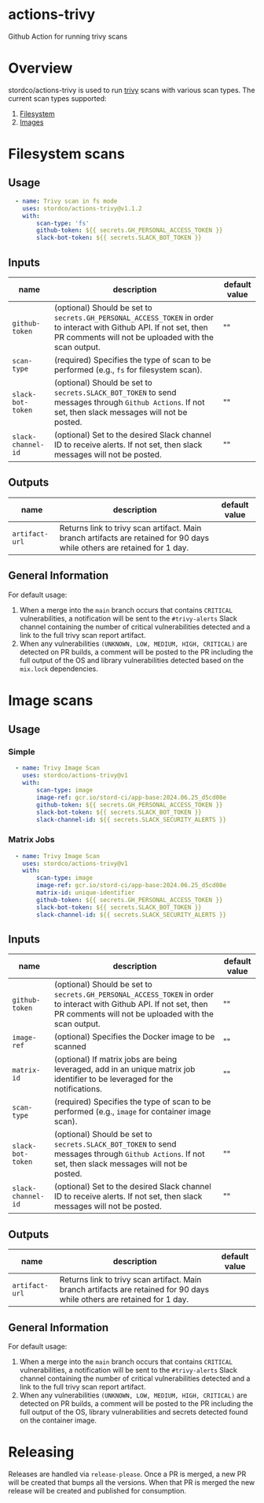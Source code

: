 # actions-trivy

Github Action for running trivy scans

# Overview

stordco/actions-trivy is used to run [trivy](https://github.com/aquasecurity/trivy) scans with various scan types. The current scan types supported:

1. [Filesystem](https://aquasecurity.github.io/trivy/v0.52/docs/target/filesystem/)
1. [Images](https://aquasecurity.github.io/trivy/v0.52/docs/target/container_image/)

# Filesystem scans

## Usage
<!-- {x-release-please-start-version} -->

```yaml
  - name: Trivy scan in fs mode
    uses: stordco/actions-trivy@v1.1.2
    with:
        scan-type: 'fs'
        github-token: ${{ secrets.GH_PERSONAL_ACCESS_TOKEN }}
        slack-bot-token: ${{ secrets.SLACK_BOT_TOKEN }}
```

<!-- {x-release-please-end} -->
## Inputs

| name | description | default value |
| --- | --- | --- |
| `github-token` | (optional) Should be set to `secrets.GH_PERSONAL_ACCESS_TOKEN` in order to interact with Github API. If not set, then PR comments will not be uploaded with the scan output. | "" |
| `scan-type` | (required) Specifies the type of scan to be performed (e.g., `fs` for filesystem scan). | |
| `slack-bot-token` | (optional) Should be set to `secrets.SLACK_BOT_TOKEN` to send messages through `Github Actions`. If not set, then slack messages will not be posted. | "" |
| `slack-channel-id` | (optional) Set to the desired Slack channel ID to receive alerts. If not set, then slack messages will not be posted. | "" |

## Outputs

| name | description | default value |
| --- | --- | --- |
| `artifact-url` | Returns link to trivy scan artifact. Main branch artifacts are retained for 90 days while others are retained for 1 day. | |

## General Information

For default usage:

1. When a merge into the `main` branch occurs that contains `CRITICAL` vulnerabilities, a notification will be sent to the `#trivy-alerts` Slack channel containing the number of critical vulnerabilities detected and a link to the full trivy scan report artifact.
1. When any vulnerabilities `(UNKNOWN, LOW, MEDIUM, HIGH, CRITICAL)` are detected on PR builds, a comment will be posted to the PR including the full output of the OS and library vulnerabilities detected based on the `mix.lock` dependencies.

# Image scans

## Usage
<!-- {x-release-please-start-version} -->
### Simple

```yaml
  - name: Trivy Image Scan
    uses: stordco/actions-trivy@v1
    with:
        scan-type: image
        image-ref: gcr.io/stord-ci/app-base:2024.06.25_d5cd08e
        github-token: ${{ secrets.GH_PERSONAL_ACCESS_TOKEN }}
        slack-bot-token: ${{ secrets.SLACK_BOT_TOKEN }}
        slack-channel-id: ${{ secrets.SLACK_SECURITY_ALERTS }}
```

### Matrix Jobs

```yaml
  - name: Trivy Image Scan
    uses: stordco/actions-trivy@v1
    with:
        scan-type: image
        image-ref: gcr.io/stord-ci/app-base:2024.06.25_d5cd08e
        matrix-id: unique-identifier
        github-token: ${{ secrets.GH_PERSONAL_ACCESS_TOKEN }}
        slack-bot-token: ${{ secrets.SLACK_BOT_TOKEN }}
        slack-channel-id: ${{ secrets.SLACK_SECURITY_ALERTS }}
```
<!-- {x-release-please-end} -->
## Inputs

| name | description | default value |
| --- | --- | --- |
| `github-token` | (optional) Should be set to `secrets.GH_PERSONAL_ACCESS_TOKEN` in order to interact with Github API. If not set, then PR comments will not be uploaded with the scan output. | "" |
| `image-ref` | (optional) Specifies the Docker image to be scanned | "" |
| `matrix-id` | (optional) If matrix jobs are being leveraged, add in an unique matrix job identifier to be leveraged for the notifications. | "" |
| `scan-type` | (required) Specifies the type of scan to be performed (e.g., `image` for container image scan). | |
| `slack-bot-token` | (optional) Should be set to `secrets.SLACK_BOT_TOKEN` to send messages through `Github Actions`. If not set, then slack messages will not be posted. | "" |
| `slack-channel-id` | (optional) Set to the desired Slack channel ID to receive alerts. If not set, then slack messages will not be posted. | "" |

## Outputs

| name | description | default value |
| --- | --- | --- |
| `artifact-url` | Returns link to trivy scan artifact. Main branch artifacts are retained for 90 days while others are retained for 1 day. | |

## General Information

For default usage:

1. When a merge into the `main` branch occurs that contains `CRITICAL` vulnerabilities, a notification will be sent to the `#trivy-alerts` Slack channel containing the number of critical vulnerabilities detected and a link to the full trivy scan report artifact.
1. When any vulnerabilities `(UNKNOWN, LOW, MEDIUM, HIGH, CRITICAL)` are detected on PR builds, a comment will be posted to the PR including the full output of the OS, library vulnerabilities and secrets detected found on the container image.

# Releasing

Releases are handled via `release-please`. Once a PR is merged, a new PR will be created that bumps all the versions. When that PR is merged the new release will be created and published for consumption.
